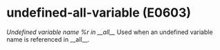 # undefined-all-variable (E0603)
*Undefined variable name %r in \_\_all\_\_* Used when an undefined
variable name is referenced in \_\_all\_\_.
